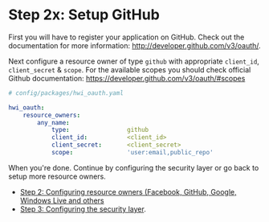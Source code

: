 Step 2x: Setup GitHub
=====================
First you will have to register your application on GitHub. Check out the
documentation for more information: http://developer.github.com/v3/oauth/.

Next configure a resource owner of type `github` with appropriate
`client_id`, `client_secret` & `scope`. For the available scopes you should
check official Github documentation: https://developer.github.com/v3/oauth/#scopes

```yaml
# config/packages/hwi_oauth.yaml

hwi_oauth:
    resource_owners:
        any_name:
            type:                github
            client_id:           <client_id>
            client_secret:       <client_secret>
            scope:               'user:email,public_repo'
```

When you're done. Continue by configuring the security layer or go back to
setup more resource owners.

- [Step 2: Configuring resource owners (Facebook, GitHub, Google, Windows Live and others](../2-configuring_resource_owners.md)
- [Step 3: Configuring the security layer](../3-configuring_the_security_layer.md).

